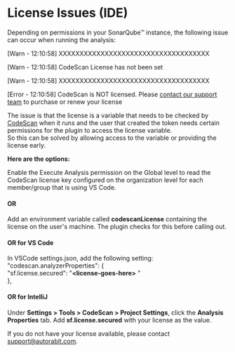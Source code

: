 # License Issues (IDE)

Depending on permissions in your SonarQube™ instance, the following issue can occur when running the analysis:

\[Warn  - 12:10:58] XXXXXXXXXXXXXXXXXXXXXXXXXXXXXXXXXXXX&#x20;

\[Warn  - 12:10:58] CodeScan License has not been set

\[Warn  - 12:10:58] XXXXXXXXXXXXXXXXXXXXXXXXXXXXXXXXXXXX

\[Error - 12:10:58] CodeScan is NOT licensed. Please [contact our support team](../../../../product-guides/codescan/codescan-support/raise-a-service-request.md) to purchase or renew your license

The issue is that the license is a variable that needs to be checked by [CodeScan](https://www.codescan.io/) when it runs and the user that created the token needs certain permissions for the plugin to access the license variable.\
So this can be solved by allowing access to the variable or providing the license early.&#x20;

**Here are the options:**

Enable the Execute Analysis permission on the Global level to read the CodeScan license key configured on the organization level for each member/group that is using VS Code.

#### OR <a href="#or" id="or"></a>

Add an environment variable called **codescanLicense** containing the license on the user's machine. The plugin checks for this before calling out.

#### OR for VS Code <a href="#or-for-vs-code" id="or-for-vs-code"></a>

In VSCode settings.json, add the following setting:\
"codescan.analyzerProperties": {\
"sf.license.secured": "**\<license-goes-here>** "\
&#x20;},

#### OR for IntelliJ <a href="#or-for-intellij" id="or-for-intellij"></a>

Under **Settings > Tools > CodeScan > Project Settings**, click the **Analysis Properties** tab. Add **sf.license.secured** with your license as the value.

If you do not have your license available, please contact [support@autorabit.com](mailto:support@autorabit.com).
